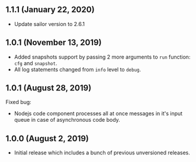 ## 1.1.1 (January 22, 2020)

* Update sailor version to 2.6.1

## 1.0.1 (November 13, 2019)
* Added snapshots support by passing 2 more arguments to `run` function: `cfg` and `snapshot`.
* All log statements changed from `info` level to `debug`.

## 1.0.1 (August 28, 2019)

Fixed bug:
* Nodejs code component processes all at once messages in it's input queue in case of asynchronous code body.

## 1.0.0 (August 2, 2019)

* Initial release which includes a bunch of previous unversioned releases.


